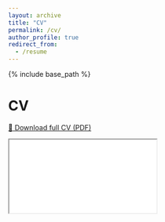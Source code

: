 ```yaml
---
layout: archive
title: "CV"
permalink: /cv/
author_profile: true
redirect_from:
  - /resume
---
```

{% include base_path %}

<div class="cv-wrap">
  <h1>CV</h1>
  <p class="cv-dl">
    <a href="/files/Yeonju_Lee_CV.pdf">📄 Download full CV (PDF)</a>
  </p>

  <iframe
    src="/files/Yeonju_Lee_CV.pdf"
    class="cv-frame"
    title="Yeonju Lee CV"
  ></iframe>
</div>
